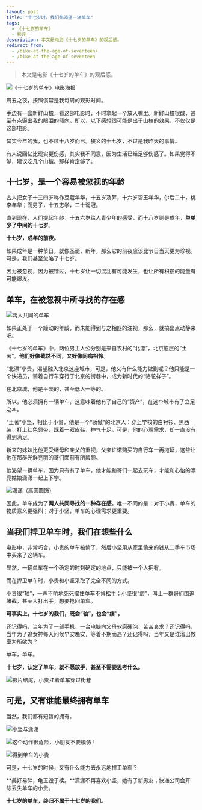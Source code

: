```yaml
---
layout: post
title: "十七岁时，我们都渴望一辆单车"
tags:
  - 《十七岁的单车》
  - 影评
description: 本文是电影《十七岁的单车》的观后感。
redirect_from:
  - /bike-at-the-age-of-seventeen/
  - /bike-at-the-age-of-seventeen
---
```


> 本文是电影《十七岁的单车》的观后感。

![《十七岁的单车》电影海报](https://pic.imwzk.com/8817191-e086e0076a2294a6.webp)

周五之夜，按照惯常是我每周的观影时间。

手边有一盒新鲜山楂，看这部电影时，不时拿起一个放入嘴里。新鲜山楂很酸，甚至有点逼出我的眼泪的倾向。所以，以下感想很可能是出于山楂的效果，不仅仅是这部电影。

其实今年的我，也不过十八岁而已。狭义的十七岁，不过是我昨天的事情。

有人说回忆比现实更伤感，其实我不同意，因为生活已经足够伤感了。如果觉得不够，建议吃几个山楂。那样肯定够了。

## 十七岁，是一个容易被忽视的年龄

古人把女子十三四岁称作豆蔻年华，十五岁及笄，十六岁碧玉年华，尔后二十，桃李年华；而男子，十五志学，二十弱冠。

直到现在，人们提起年龄，十五六岁给人青少年的感受，而十八岁则是成年，**单单少了中间的十七岁**。

**十七岁，成年的前夜。**

如果成年是一种节日，就像圣诞、新年，那么它的前夜应该比节日当天更为珍视。可是，我们甚至忽略了十七岁。

因为被忽视，因为被错过，十七岁让一切混乱有可能发生，也让所有积攒的能量有可能爆发。

## 单车，在被忽视中所寻找的存在感

![两人共同的单车](https://pic.imwzk.com/8817191-115e0e9af7628f18.webp)

如果正处于一个躁动的年龄，而未能得到与之相匹的注视，那么，就搞出点动静来吧。

《十七岁的单车》中，两位男主人公分别是来自农村的“北漂”，北京底层的“土著”。**他们好像截然不同，又好像同病相怜**。

“北漂”小贵，渴望融入北京这座城市，可是，他又有什么能力做到呢？他只能是一个快递员，骑着自行车穿行于北京的街巷中，成为新时代的“骆驼祥子”。

在北京城，他是平淡的，甚至低人一等的。

所以，他必须拥有一辆单车，这意味着他有了自己的“资产”，在这个城市有了立足之本。

“土著”小坚，相比于小贵，他是一个“骄傲”的北京人：穿上学校的白衬衫、黑西装，打上红色领带，踩着一双皮鞋，神气十足。可是，他的心理需求，却一直没有得到满足。

新来的妹妹比他更受继母和亲父的重视，父亲许诺购买的自行车一再拖延，这些让他在那群光鲜亮丽的哥们面前有所赧颜。

他渴望一辆单车，因为只有有了单车，他才能和哥们一起去玩车，才能和心怡的漂亮姑娘潇潇一起上下学。

![潇潇（高圆圆饰）](https://pic.imwzk.com/8817191-7310795b3bb2a778.webp)

因此，单车成为了**两人共同寻找的一种存在感**，唯一不同的是：对于小贵，单车的物质意义更强烈；对于小坚，单车的心理需求更重要。

## 当我们捍卫单车时，我们在想些什么

电影中，非常巧合，小贵的单车被偷了，然后小坚用从家里偷来的钱从二手车市场中买来了这辆车。

显然，一辆单车在一个确定的时刻确定的地点，只能被一个人拥有。

而在捍卫单车时，小贵和小坚采取了完全不同的方式。

小贵很“轴”，一声不吭地死死攥住单车不肯松手；小坚很“痞”，叫上一群哥们围追堵截，甚至大打出手，想要抢回单车。

**可事实上，十七岁的我们，既会“轴”，也会“痞”。**

还记得吗，当年为了一部手机、一台电脑向父母软磨硬泡，苦苦哀求？还记得吗，当年为了追女神每天问候早安晚安，等着不期而遇？还记得吗，当年又是谁溜出教室为所欲为？

单车，单车。

**十七岁，认定了单车，就不愿放手，甚至不需要思考什么。**

![影片结尾，小贵扛着单车穿过街巷](https://pic.imwzk.com/8817191-6316eb54a9c1cda8.webp)

## 可是，又有谁能最终拥有单车

当然，我们都有短暂的拥有。

![小坚与潇潇](https://pic.imwzk.com/8817191-c9f70d7351f1205b.webp)

![这个动作很危险，小朋友不要模仿！](https://pic.imwzk.com/8817191-8bbd04f9bfcddb64.webp)

![得到单车的小贵](https://pic.imwzk.com/8817191-e7366b04d10c2fab.webp)

可是，十七岁的时候，又有什么能力去永远地捍卫单车？

**美好易碎，龟玉毁于椟。**潇潇不再喜欢小坚，她有了新男友；快递公司会开除丢失单车的小贵。

**十七岁的单车，终归不属于十七岁的我们。**
